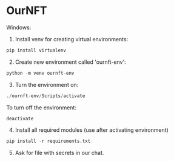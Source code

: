# OurNFT

Windows:

1. Install venv for creating virtual environments:
   
```python
pip install virtualenv
```
2. Create new environment called 'ournft-env':
   
```python
python -m venv ournft-env
```
3. Turn the environment on:
   
```python
./ournft-env/Scripts/activate
``` 
To turn off the environment:

```python
deactivate
```

4. Install all required modules (use after activating environment)
```python
pip install -r requirements.txt
```
5. Ask for file with secrets in our chat.